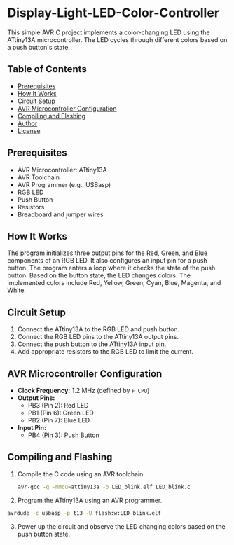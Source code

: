 # Display-Light-LED-Color-Controller

This simple AVR C project implements a color-changing LED using the ATtiny13A microcontroller. The LED cycles through different colors based on a push button's state.

## Table of Contents
- [Prerequisites](#prerequisites)
- [How It Works](#how-it-works)
- [Circuit Setup](#circuit-setup)
- [AVR Microcontroller Configuration](#avr-microcontroller-configuration)
- [Compiling and Flashing](#compiling-and-flashing)
- [Author](#author)
- [License](#license)

## Prerequisites
- AVR Microcontroller: ATtiny13A
- AVR Toolchain
- AVR Programmer (e.g., USBasp)
- RGB LED
- Push Button
- Resistors
- Breadboard and jumper wires

## How It Works
The program initializes three output pins for the Red, Green, and Blue components of an RGB LED. It also configures an input pin for a push button. The program enters a loop where it checks the state of the push button. Based on the button state, the LED changes colors. The implemented colors include Red, Yellow, Green, Cyan, Blue, Magenta, and White.

## Circuit Setup
1. Connect the ATtiny13A to the RGB LED and push button.
2. Connect the RGB LED pins to the ATtiny13A output pins.
3. Connect the push button to the ATtiny13A input pin.
4. Add appropriate resistors to the RGB LED to limit the current.

## AVR Microcontroller Configuration
- **Clock Frequency:** 1.2 MHz (defined by `F_CPU`)
- **Output Pins:**
  - PB3 (Pin 2): Red LED
  - PB1 (Pin 6): Green LED
  - PB2 (Pin 7): Blue LED
- **Input Pin:**
  - PB4 (Pin 3): Push Button

## Compiling and Flashing
1. Compile the C code using an AVR toolchain.
   ```bash
   avr-gcc -g -mmcu=attiny13a -o LED_blink.elf LED_blink.c
2. Program the ATtiny13A using an AVR programmer.
```bash
avrdude -c usbasp -p t13 -U flash:w:LED_blink.elf
```
3. Power up the circuit and observe the LED changing colors based on the push button state.
